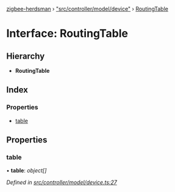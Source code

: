 [zigbee-herdsman](../README.md) › ["src/controller/model/device"](../modules/_src_controller_model_device_.md) › [RoutingTable](_src_controller_model_device_.routingtable.md)

# Interface: RoutingTable

## Hierarchy

* **RoutingTable**

## Index

### Properties

* [table](_src_controller_model_device_.routingtable.md#table)

## Properties

###  table

• **table**: *object[]*

*Defined in [src/controller/model/device.ts:27](https://github.com/Koenkk/zigbee-herdsman/blob/master/src/src/controller/model/device.ts#L27)*
